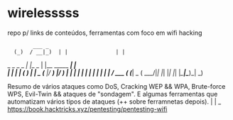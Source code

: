 # wirelesssss
repo p/ links de conteúdos, ferramentas com foco em wifi hacking

            ___ _                          
      (_)  / __|_)  | |               | |    
 _ _ _ _ _| |__ _   | |__  _____  ____| |   
| | | | (_   __) |  |  _ \(____ |/ ___) |_/ )
| | | | | | |  | |  | | | / ___ ( (___|  _ ( 
 \___/|_| |_|  |_|  |_| |_\_____|\____)_| \_)
                                             
 

Resumo de vários ataques como DoS, Cracking WEP && WPA, Brute-force WPS,
Evil-Twin && ataques de "sondagem". E algumas ferramentas que automatizam 
vários tipos de ataques (++ sobre ferramnetas depois). 
|
|
\_ https://book.hacktricks.xyz/pentesting/pentesting-wifi
